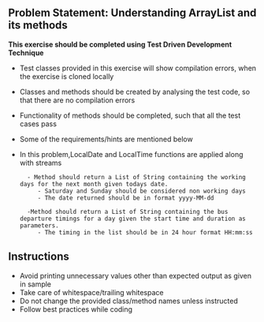 ## Problem Statement: Understanding ArrayList and its methods ##

**This exercise should be completed using Test Driven Development Technique**

- Test classes provided in this exercise will show compilation errors, when the exercise is cloned locally
- Classes and methods should be created by analysing the test code, so that there are no compilation errors
- Functionality of methods should be completed, such that all the test cases pass
- Some of the requirements/hints are mentioned below

- In this problem,LocalDate and LocalTime functions are applied along with streams
        
        - Method should return a List of String containing the working days for the next month given todays date.
           - Saturday and Sunday should be considered non working days
           - The date returned should be in format yyyy-MM-dd
   
        -Method should return a List of String containing the bus departure timings for a day given the start time and duration as parameters.
           - The timing in the list should be in 24 hour format HH:mm:ss

## Instructions
- Avoid printing unnecessary values other than expected output as given in sample
- Take care of whitespace/trailing whitespace
- Do not change the provided class/method names unless instructed
- Follow best practices while coding
